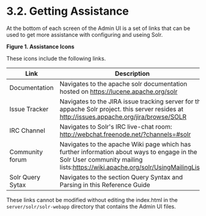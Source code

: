 # 3.2. Getting Assistance

At the bottom of each screen of the Admin UI is a set of links that can be used to get more assistance with configuring and useing Solr.

**Figure 1. Assistance Icons**

These icons include the following links.

|Link|Description|
|---|---|
|Documentation|Navigates to the apache solr documentation hosted on https://lucene.apache.org/solr|
|Issue Tracker|Navigates to the JIRA issue tracking server for the appache Solr project. this server resides at http://issues.appache.org/jira/browse/SOLR|
|IRC Channel|Navigates to Solr's IRC live-chat room: http://webchat.freenode.net/?channels=#solr|
|Community forum|Navigates to the apache Wiki page which has further information about ways to engage in the Solr User community mailing lists:https://wiki.apache.org/solr/UsingMailingLists|
|Solr Query Sytax|Navigates to the section Query Syntax and Parsing in this Reference Guide|

These links cannot be modified without editing the index.html in the `server/solr/solr-webapp` directory that contains the Admin UI files.